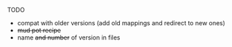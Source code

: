TODO
- compat with older versions (add old mappings and redirect to new ones)
- ~~mud pot recipe~~
- name ~~and number~~ of version in files
